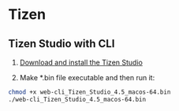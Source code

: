 # Tizen

## Tizen Studio with CLI

1. [Download and install the Tizen Studio](https://docs.tizen.org/application/tizen-studio/setup/install-sdk/)

2. Make *.bin file executable and then run it:

```bash
chmod +x web-cli_Tizen_Studio_4.5_macos-64.bin
./web-cli_Tizen_Studio_4.5_macos-64.bin
```
